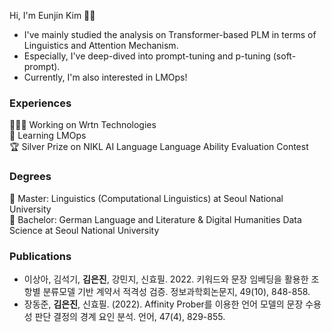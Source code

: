 Hi, I'm Eunjin Kim 👋🏻
- I've mainly studied the analysis on Transformer-based PLM in terms of Linguistics and Attention Mechanism.
- Especially, I've deep-dived into prompt-tuning and p-tuning (soft-prompt).
- Currently, I'm also interested in LMOps!

### Experiences
👩🏻‍💻 Working on Wrtn Technologies \
🌱 Learning LMOps \
🏆 Silver Prize on NIKL AI Language Language Ability Evaluation Contest

### Degrees
🐥 Master: Linguistics (Computational Linguistics) at Seoul National University \
🐣 Bachelor: German Language and Literature & Digital Humanities Data Science at Seoul National University

### Publications
- 이상아, 김석기, **김은진**, 강민지, 신효필. 2022. 키워드와 문장 임베딩을 활용한 조항별 분류모델 기반 계약서 적격성 검증. 정보과학회논문지, 49(10), 848-858.
- 장동준, **김은진**, 신효필. (2022). Affinity Prober를 이용한 언어 모델의 문장 수용성 판단 결정의 경계 요인 분석. 언어, 47(4), 829-855.
